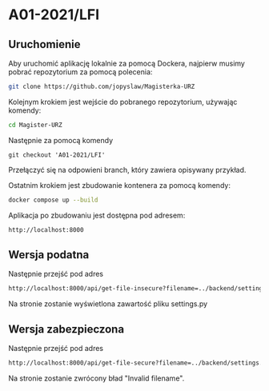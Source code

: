 # A01-2021/LFI

## Uruchomienie

Aby uruchomić aplikację lokalnie za pomocą Dockera, najpierw musimy pobrać repozytorium za pomocą polecenia:

```bash
git clone https://github.com/jopyslaw/Magisterka-URZ
```
Kolejnym krokiem jest wejście do pobranego repozytorium, używając komendy:

```bash
cd Magister-URZ
```

Następnie za pomocą komendy

```git
git checkout 'A01-2021/LFI'
```

Przełączyć się na odpowieni branch, który zawiera opisywany przykład.

Ostatnim krokiem jest zbudowanie kontenera za pomocą komendy:

```bash
docker compose up --build
```

Aplikacja po zbudowaniu jest dostępna pod adresem:

```bash
http://localhost:8000
```

## Wersja podatna

Następnie przejść pod adres 
```bash
http://localhost:8000/api/get-file-insecure?filename=../backend/settings.py
```

Na stronie zostanie wyświetlona zawartość pliku settings.py

## Wersja zabezpieczona

Następnie przejść pod adres 
```bash
http://localhost:8000/api/get-file-secure?filename=../backend/settings.py
```

Na stronie zostanie zwrócony bład "Invalid filename".
